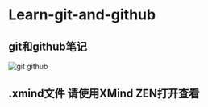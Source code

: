 # Learn-git-and-github
## git和github笔记

![git github](/images/time.jpeg)

## .xmind文件 请使用XMind ZEN打开查看
